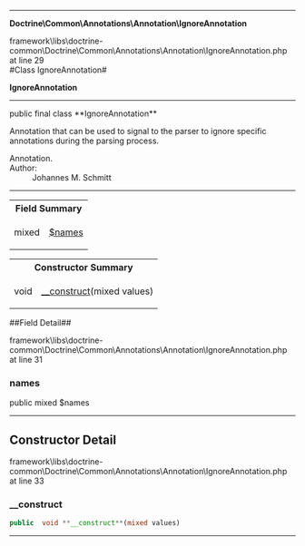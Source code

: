 
- - -

**Doctrine\Common\Annotations\Annotation\IgnoreAnnotation**
<div class="location">framework\libs\doctrine-common\Doctrine\Common\Annotations\Annotation\IgnoreAnnotation.php at line 29</div>
#Class IgnoreAnnotation#

**IgnoreAnnotation**


- - -

<p class="signature">public final  class **IgnoreAnnotation**</p>

<div class="comment" id="overview_description"><p>Annotation that can be used to signal to the parser to ignore specific
annotations during the parsing process.</p></div>

<dl>
<dt>Annotation.</dt>
<dt>Author:</dt>
<dd>Johannes M. Schmitt <schmittjoh@gmail.com></dd>
</dl>

- - -

<table id="summary_field">
<tr><th colspan="2">Field Summary</th></tr>
<tr>
<td class="type"> mixed</td>
<td class="description"><p class="name"><a href="#names">$names</a></p></td>
</tr>
</table>

<table id="summary_constructor">
<tr><th colspan="2">Constructor Summary</th></tr>
<tr>
<td class="type"> void</td>
<td class="description"><p class="name"><a href="#__construct">__construct</a>(mixed values)</p></td>
</tr>
</table>

##Field Detail##
<div class="location">framework\libs\doctrine-common\Doctrine\Common\Annotations\Annotation\IgnoreAnnotation.php at line 31</div>
<h3 id="names">names</h3>

public  mixed $names
<div class="details">
</div>

- - -

<h2 id="detail_method">Constructor Detail</h2>
<div class="location">framework\libs\doctrine-common\Doctrine\Common\Annotations\Annotation\IgnoreAnnotation.php at line 33</div>
<h3 id="__construct()">__construct</h3>

```php
public  void **__construct**(mixed values)
```
<div class="details">
</div>

- - -

